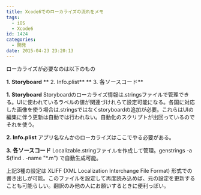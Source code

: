 ```yaml
---
title: Xcode6でのローカライズの流れをメモ
tags:
  - iOS
  - Xcode6
id: 1424
categories:
  - 開発
date: 2015-04-23 23:20:13
---
```


ローカライズが必要なのは以下のもの

<span style="font-size: 11pt;">**1\. Storyboard**</span>
<span style="font-size: 11pt;"> ** 2\. Info.plist**</span>
<span style="font-size: 11pt;"> ** 3\. 各ソースコード**</span>

<span style="font-size: 11pt;">**1\. Storyboard**</span>
Storyboardのローカライズ情報は.stringsファイルで管理できる。UIに使われているラベルの値が関連づけれらて設定可能になる。各国に対応した画像を使う場合は.stringsではなくstoryboardの追加が必要。これらはUIの編集に伴う更新は自動では行われない。自動化のスクリプトが出回っているのでそれを使う。

<span style="font-size: 11pt;">**2\. Info.plist**</span>
アプリ名なんかのローカライズはここでやる必要がある。

<span style="font-size: 11pt;">**3\. 各ソースコード**</span>
Localizable.stringファイルを作成して管理。genstrings -a $(find . -name "*.m") で自動生成可能。

上記3種の設定は XLIFF (XML Localization Interchange File Format) 形式での書き出しが可能。このファイルを設定して再度読み込めば、元の設定を更新することも可能らしい。翻訳のみ他の人にお願いするときに便利っぽい。